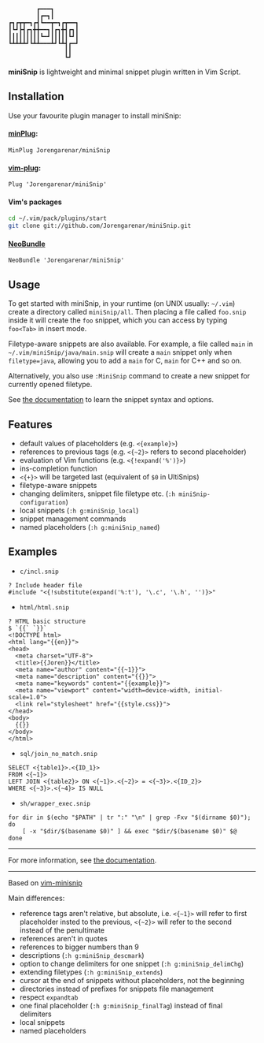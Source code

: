 ```
        ┏━━━┓
        ┃┏━┓┃
┏┓┏┳┳━┓┏┫┗━━┳━┓┏┳━━┓
┃┗┛┣┫┏┓╋╋━━┓┃┏┓╋┫┏┓┃
┃┃┃┃┃┃┃┃┃┗━┛┃┃┃┃┃┗┛┃
┗┻┻┻┻┛┗┻┻━━━┻┛┗┻┫┏━┛
                ┃┃
                ┗┛
```

**miniSnip** is lightweight and minimal snippet plugin written in Vim Script.

## Installation

Use your favourite plugin manager to install miniSnip:

#### [minPlug](https://github.com/Jorengarenar/minPlug):
```vim
MinPlug Jorengarenar/miniSnip
```

#### [vim-plug](https://github.com/junegunn/vim-plug):
```vim
Plug 'Jorengarenar/miniSnip'
```

#### Vim's packages
```bash
cd ~/.vim/pack/plugins/start
git clone git://github.com/Jorengarenar/miniSnip.git
```

#### [NeoBundle](https://github.com/Shougo/neobundle.vim)
```vim
NeoBundle 'Jorengarenar/miniSnip'
```

## Usage

To get started with miniSnip, in your runtime (on UNIX usually: `~/.vim`)
create a directory called `miniSnip/all`. Then placing a file called `foo.snip`
inside it will create the `foo` snippet, which you can access by typing
`foo<Tab>` in insert mode.

Filetype-aware snippets are also available. For example, a file called
`main` in `~/.vim/miniSnip/java/main.snip` will create a `main` snippet only when
`filetype=java`, allowing you to add a `main` for C, `main` for C++ and so on.

Alternatively, you also use `:MiniSnip` command to create a new snippet for
currently opened filetype.

See [the documentation](doc/miniSnip.txt) to learn the snippet syntax and options.

## Features

  * default values of placeholders (e.g. `<{example}>`)
  * references to previous tags (e.g. `<{~2}>` refers to second placeholder)
  * evaluation of Vim functions (e.g. `<{!expand('%')}>`)
  * ins-completion function
  * `<{+}>` will be targeted last (equivalent of `$0` in UltiSnips)
  * filetype-aware snippets
  * changing delimiters, snippet file filetype etc. (`:h miniSnip-configuration`)
  * local snippets (`:h g:miniSnip_local`)
  * snippet management commands
  * named placeholders (`:h g:miniSnip_named`)

## Examples

* `c/incl.snip`
```
? Include header file
#include "<{!substitute(expand('%:t'), '\.c', '\.h', '')}>"
```

* `html/html.snip`
```
? HTML basic structure
$ `{{` `}}`
<!DOCTYPE html>
<html lang="{{en}}">
<head>
  <meta charset="UTF-8">
  <title>{{Joren}}</title>
  <meta name="author" content="{{~1}}">
  <meta name="description" content="{{}}">
  <meta name="keywords" content="{{example}}">
  <meta name="viewport" content="width=device-width, initial-scale=1.0">
  <link rel="stylesheet" href="{{style.css}}">
</head>
<body>
  {{}}
</body>
</html>
```

* `sql/join_no_match.snip`
```
SELECT <{table1}>.<{ID_1}>
FROM <{~1}>
LEFT JOIN <{table2}> ON <{~1}>.<{~2}> = <{~3}>.<{ID_2}>
WHERE <{~3}>.<{~4}> IS NULL
```

* `sh/wrapper_exec.snip`
```
for dir in $(echo "$PATH" | tr ":" "\n" | grep -Fxv "$(dirname $0)"); do
    [ -x "$dir/$(basename $0)" ] && exec "$dir/$(basename $0)" $@
done
```
---

For more information, see [the documentation](doc/miniSnip.txt).

---

Based on [vim-minisnip](https://github.com/joereynolds/vim-minisnip)

Main differences:
  * reference tags aren't relative, but absolute, i.e. `<{~1}>` will refer to
    first placeholder insted to the previous, `<{~2}>` will refer to the second
    instead of the penultimate
  * references aren't in quotes
  * references to bigger numbers than 9
  * descriptions (`:h g:miniSnip_descmark`)
  * option to change delimiters for one snippet (`:h g:miniSnip_delimChg`)
  * extending filetypes (`:h g:miniSnip_extends`)
  * cursor at the end of snippets without placeholders, not the beginning
  * directories instead of prefixes for snippets file management
  * respect `expandtab`
  * one final placeholder (`:h g:miniSnip_finalTag`) instead of final delimiters
  * local snippets
  * named placeholders
